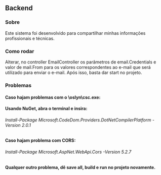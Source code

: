## Backend

### Sobre

Este sistema foi desenvolvido para compartilhar minhas informações profissionais e técnicas.

### Como rodar

Alterar, no controller EmailController os parâmetros de email.Credentials e valor de mail.From para os valores correspondentes ao e-mail que será utilizado para enviar o e-mail. Após isso, basta dar start no projeto.

### Problemas

#### Caso hajam problemas com o \oslyn\csc.exe:

#### Usando NuGet, abra o terminal e insira:

###### Install-Package Microsoft.CodeDom.Providers.DotNetCompilerPlatform -Version 2.0.1

#### Caso hajam problema com CORS:

###### Install-Package Microsoft.AspNet.WebApi.Cors -Version 5.2.7

#### Qualquer outro problema, dê save all, build e run no projeto novamente.